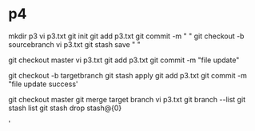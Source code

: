 # p4
mkdir p3
vi p3.txt
git init
git add p3.txt
git commit -m " "
git checkout -b sourcebranch
vi p3.txt
git stash save " "

git checkout master
vi p3.txt 
git add p3.txt
git commit -m "file update"

git checkout -b targetbranch
git stash apply
git add p3.txt
git commit -m "file update success'


git checkout master
git merge target branch
vi p3.txt
git branch --list
git stash list
git stash drop stash@{0}










'

